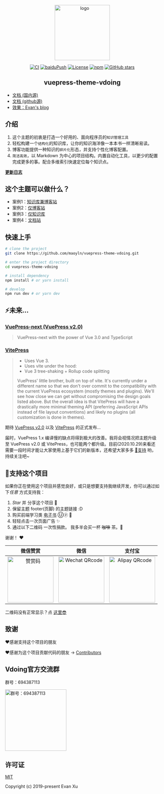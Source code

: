 <p align="center"><a href="https://maoyln.com/" target="_blank" rel="noopener noreferrer"><img width="180" src="https://cdn.jsdelivr.net/gh/maoyln/image_store/blog/20200409124835.png" alt="logo"></a></p>

<p align="center">
  <a href="https://github.com/maoyln/vuepress-theme-vdoing/actions?query=workflow%3ACI"><img src="https://github.com/maoyln/vuepress-theme-vdoing/workflows/CI/badge.svg" alt="CI"></a>
  <a href="https://github.com/maoyln/vuepress-theme-vdoing/actions?query=workflow%3AbaiduPush"><img src="https://github.com/maoyln/vuepress-theme-vdoing/workflows/baiduPush/badge.svg" alt="baiduPush"></a>
  <a href="https://github.com/maoyln/vuepress-theme-vdoing/blob/master/LICENSE"><img src="https://img.shields.io/github/license/maoyln/vuepress-theme-vdoing
" alt="License"></a>
  <a href="https://www.npmjs.com/package/vuepress-theme-vdoing"><img alt="npm" src="https://img.shields.io/npm/v/vuepress-theme-vdoing"></a>
  <a href="https://github.com/maoyln/vuepress-theme-vdoing/stargazers"><img src="https://img.shields.io/github/stars/maoyln/vuepress-theme-vdoing?logo=ReverbNation&logoColor=rgba(255,255,255,.6)" alt="GitHub stars"></a>



</p>

<h2 align="center">vuepress-theme-vdoing</h2>

* [文档 (国内源)](https://doc.maoyln.com/)
* [文档 (github源)](https://maoyln.github.io/vuepress-theme-vdoing-doc/)
* [效果：Evan's blog](https://maoyln.com/)


## 介绍
1. 这个主题的初衷是打造一个好用的、面向程序员的`知识管理工具`
2. 轻松构建一个`结构化`的知识库，让你的知识海洋像一本本书一样清晰易读。
3. 博客功能提供一种知识的`碎片化`形态，并支持个性化博客配置。
4. `简洁高效`，以 Markdown 为中心的项目结构。内置自动化工具，以更少的配置完成更多的事。配合多维索引快速定位每个知识点。

[**更新日志**](https://github.com/maoyln/vuepress-theme-vdoing/releases)

## 这个主题可以做什么？
* 案例1：[知识库兼博客站](https://maoyln.com/)
* 案例2：[仅博客站](https://maoyln.github.io/vdoing-demo-blog/)
* 案例3：[仅知识库](https://maoyln.github.io/vdoing-demo-repository/)
* 案例4：[文档站](https://maoyln.github.io/vuepress-theme-vdoing-doc/)


## 快速上手

```bash
# clone the project
git clone https://github.com/maoyln/vuepress-theme-vdoing.git

# enter the project directory
cd vuepress-theme-vdoing

# install dependency
npm install # or yarn install

# develop
npm run dev # or yarn dev
```
## ⚡️未来...

### [VuePress-next (VuePress v2.0)](https://github.com/vuepress/vuepress-next)
> VuePress-next with the power of Vue 3.0 and TypeScript

### [VitePress](https://github.com/vuejs/vitepress)

> * Uses Vue 3.
> * Uses vite under the hood:
> * Vue 3 tree-shaking + Rollup code splitting
>
> VuePress' little brother, built on top of vite. It's currently under a different name so that we don't over commit to the compatibility with the current VuePress ecosystem (mostly themes and plugins). We'll see how close we can get without compromising the design goals listed above. But the overall idea is that VitePress will have a drastically more minimal theming API (preferring JavaScript APIs instead of file layout conventions) and likely no plugins (all customization is done in themes).

期待 [VuePress v2.0](https://github.com/vuepress/vuepress-next) 以及 [VitePress](https://github.com/vuejs/vitepress) 的正式发布...

届时，VuePress 1.x 编译慢的缺点将得到极大的改善。我将会视情况把主题升级至 VuePress v2.0 或 VitePress，也可能两个都升级。目前(2020.10.29)来看还需要一段时间才能让大家使用上基于它们的新版本，还希望大家多多 [:sparkling_heart:支持](https://doc.maoyln.com/pages/1b12ed/) 哟，持续关注吧~

## :sparkling_heart:支持这个项目

如果你正在使用这个项目并感觉良好，或只是想要支持我继续开发，你可以通过如下*任意* 方式支持我：

1. *Star* 并 分享这个项目 :rocket:
2. 保留主题 footer(页脚) 的主题链接 :D
3. 购买前端学习类 [电子书](https://github.com/maoyln/blog-gitalk-comment/wiki/Front-end-Study) Ⓤⓟ 💯
4. 轻轻点击一次页面广告 ✨
5. 通过以下二维码 一次性捐款。 我多半会买一杯 ~~咖啡~~ 茶。:tea:

谢谢！ :heart:

| 微信赞赏 | 微信 | 支付宝 |
| :---: | :---: | :---: |
| <img src="https://cdn.jsdelivr.net/gh/maoyln/image_store/blog/20200523131533.jpg" alt="赞赏码" width=150> | <img src="https://cdn.jsdelivr.net/gh/maoyln/image_store/blog/20200410113708.jpg" alt="Wechat QRcode" width=150>| <img src="https://cdn.jsdelivr.net/gh/maoyln/image_store/blog/20200410113707.jpg" alt="Alipay QRcode" width=150> |

二维码没有正常显示？点 [这里😎](https://doc.maoyln.com/pages/1b12ed/)

## 致谢
:heart:感谢支持这个项目的朋友

:heart:感谢为这个项目贡献代码的朋友 → [Contributors](https://github.com/maoyln/vuepress-theme-vdoing/graphs/contributors)

## Vdoing官方交流群
群号：694387113

<img src="https://cdn.jsdelivr.net/gh/maoyln/image_store/blog/20200712122307.jpg" alt="群号：694387113" width="200">

## 许可证
[MIT](https://github.com/maoyln/vuepress-theme-vdoing/blob/master/LICENSE)

Copyright (c) 2019-present Evan Xu
